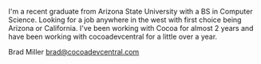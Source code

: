 

I'm a recent graduate from Arizona State University with a BS in Computer Science.  Looking for a job anywhere in the west with first choice being Arizona or California.  I've been working with Cocoa for almost 2 years and have been working with cocoadevcentral for a little over a year.  

Brad Miller
brad@cocoadevcentral.com